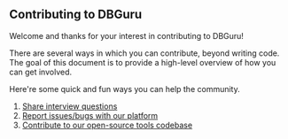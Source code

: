 ## Contributing to DBGuru
Welcome and thanks for your interest in contributing to DBGuru!

There are several ways in which you can contribute, beyond writing code. The goal of this document is to provide a high-level overview of how you can get involved.

Here're some quick and fun ways you can help the community.
1. [Share interview questions](#)
2. [Report issues/bugs with our platform](#)
3. [Contribute to our open-source tools codebase](#)
